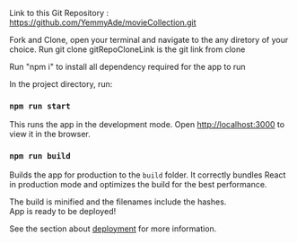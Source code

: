 Link to this Git Repository : https://github.com/YemmyAde/movieCollection.git

Fork and Clone, open your terminal and navigate to the any diretory of your choice.
Run git clone <gitRepoCloneLink>
  gitRepoCloneLink is the git link from clone

Run "npm i" to install all dependency required for the app to run

In the project directory, run:
### `npm run start`
  
This runs the app in the development mode.
Open [http://localhost:3000](http://localhost:3000) to view it in the browser.

### `npm run build`

Builds the app for production to the `build` folder.
It correctly bundles React in production mode and optimizes the build for the best performance.

The build is minified and the filenames include the hashes.\
App is ready to be deployed!

See the section about [deployment](https://facebook.github.io/create-react-app/docs/deployment) for more information.

